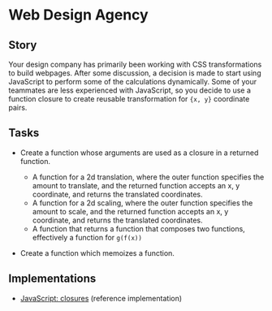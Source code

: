 # Web Design Agency

## Story

Your design company has primarily been working with CSS transformations to build webpages. After some discussion, a decision is made
to start using JavaScript to perform some of the calculations dynamically. Some of your teammates are less experienced with JavaScript,
so you decide to use a function closure to create reusable transformation for `{x, y}` coordinate pairs.

## Tasks

- Create a function whose arguments are used as a closure in a returned function.

  - A function for a 2d translation, where the outer function specifies the amount to translate, and the returned function accepts an x, y coordinate, and returns the translated coordinates.
  - A function for a 2d scaling, where the outer function specifies the amount to scale, and the returned function accepts an x, y coordinate, and returns the translated coordinates.
  - A function that returns a function that composes two functions, effectively a function for `g(f(x))`

- Create a function which memoizes a function.

## Implementations

- [JavaScript: closures][implementation-javascript] (reference implementation)

[implementation-javascript]: https://github.com/exercism/javascript/blob/main/exercises/concept/closures/.docs/instructions.md
